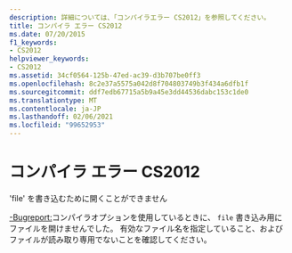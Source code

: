```yaml
---
description: 詳細については、「コンパイラエラー CS2012」を参照してください。
title: コンパイラ エラー CS2012
ms.date: 07/20/2015
f1_keywords:
- CS2012
helpviewer_keywords:
- CS2012
ms.assetid: 34cf0564-125b-47ed-ac39-d3b707be0ff3
ms.openlocfilehash: 8c2e37a5575a042d8f704803749b3f434a6dfb1f
ms.sourcegitcommit: ddf7edb67715a5b9a45e3dd44536dabc153c1de0
ms.translationtype: MT
ms.contentlocale: ja-JP
ms.lasthandoff: 02/06/2021
ms.locfileid: "99652953"
---
```

# <a name="compiler-error-cs2012"></a>コンパイラ エラー CS2012

'file' を書き込むために開くことができません  
  
 [-Bugreport:](../language-reference/compiler-options/bugreport-compiler-option.md)コンパイラオプションを使用しているときに、 `file` 書き込み用にファイルを開けませんでした。 有効なファイル名を指定していること、およびファイルが読み取り専用でないことを確認してください。
